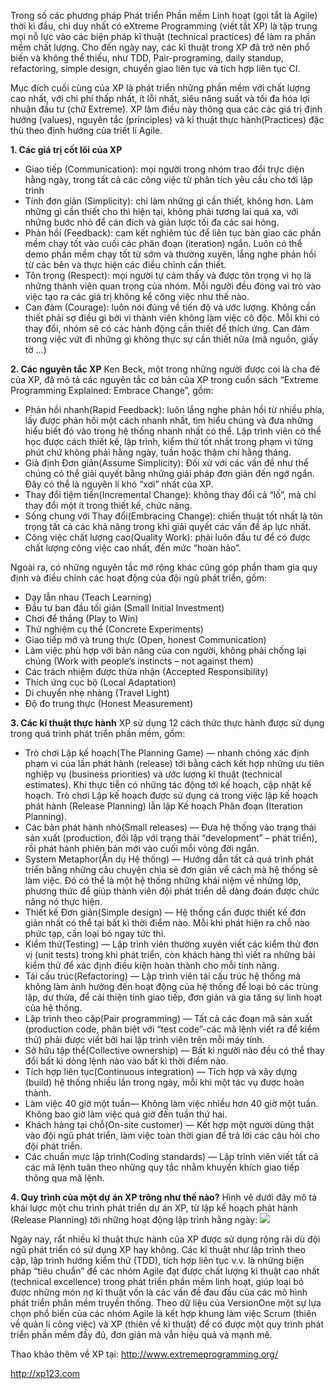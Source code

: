 Trong số các phương pháp Phát triển Phần mềm Linh hoạt (gọi tắt là Agile) thời kì đầu, chỉ duy nhất có eXtreme Programming (viết tắt XP) là tập trung mọi nỗ lực vào các biện pháp kĩ thuật (technical practices) để làm ra phần mềm chất lượng. Cho đến ngày nay, các kĩ thuật trong XP đã trở nên phổ biến và không thể thiếu, như TDD, Pair-programing, daily standup, refactoring, simple design, chuyển giao liên tục và tích hợp liên tục CI.

Mục đích cuối cùng của XP là phát triển những phần mềm với chất lượng cao nhất, với chi phí thấp nhất, ít lỗi nhất, siêu năng suất và tối đa hóa lợi nhuận đầu tư (chữ Extreme). XP làm điều này thông qua các các giá trị định hướng (values), nguyên tắc (principles) và kĩ thuật thực hành(Practices) đặc thù theo định hướng của triết lí Agile.

**1. Các giá trị cốt lõi của XP**
* Giao tiếp (Communication): mọi người trong nhóm trao đổi trực diện hằng ngày, trong tất cả các công việc từ phân tích yêu cầu cho tới lập trình
* Tính đơn giản (Simplicity): chỉ làm những gì cần thiết, không hơn. Làm những gì cần thiết cho thì hiện tại, không phải tương lai quá xa, với những bước nhỏ để cán đích và giản lược tối đa các sai hỏng.
* Phản hồi (Feedback):  cam kết nghiêm túc để liên tục bàn giao các phần mềm chạy tốt vào cuối các phân đoạn (iteration) ngắn. Luôn có thể demo phần mềm chạy tốt từ sớm và thường xuyên, lắng nghe phản hồi từ các bên và thực hiện các điều chỉnh cần thiết.
* Tôn trọng (Respect): mọi người tự cảm thấy và được tôn trọng vì họ là những thành viên quan trọng của nhóm. Mỗi người đều đóng vai trò vào việc tạo ra các giá trị không kể công việc như thế nào.
* Can đảm (Courage): luôn nói đúng về tiến độ và ước lượng. Không cần thiết phải sợ điều gì bởi vì thành viên không làm việc cô độc. Mỗi khi có thay đổi, nhóm sẽ có các hành động cần thiết để thích ứng. Can đảm trong việc vứt đi những gì không thực sự cần thiết nữa (mã nguồn, giấy tờ …) 

**2. Các nguyên tắc XP**
Ken Beck, một trong những người được coi là cha đẻ của XP, đã mô tả các nguyên tắc cơ bản của XP trong cuốn sách “Extreme Programming Explained: Embrace Change”,  gồm:

* Phản hồi nhanh(Rapid Feedback): luôn lắng nghe phản hồi từ  nhiều phía, lấy được phản hồi một cách nhanh nhất, tìm hiểu chúng và đưa những hiểu biết đó vào trong hệ thống nhanh nhất có thể. Lập trình viên có thể học được cách thiết kế, lập trình, kiểm thử tốt nhất trong phạm vi từng phút chứ không phải hằng ngày, tuần hoặc thậm chí hằng tháng.
* Giả định Đơn giản(Assume Simplicity): Đối xử với các vấn đề như thể chúng có thể giải quyết bằng những giải pháp đơn giản đến ngớ ngẩn. Đây có thể là nguyên lí khó “xơi” nhất của XP.
* Thay đổi tiệm tiến(Incremental Change): không thay đổi cả “lố”, mà chỉ thay đổi một ít trong thiết kế, chức năng.
* Sống chung với Thay đổi(Embracing Change): chiến thuật tốt nhất là tôn trọng tất cả các khả năng trong khi giải quyết các vấn đề áp lực nhất.
* Công việc chất lượng cao(Quality Work): phải luôn đầu tư để có được chất lượng công việc cao nhất, đến mức “hoàn hảo”. 

Ngoài ra, có những nguyên tắc mở rộng khác cũng góp phần tham gia quy định và điều chỉnh các hoạt động của đội ngũ phát triển, gồm:
* Dạy lẫn nhau (Teach Learning)
* Đầu tư ban đầu tối giản (Small Initial Investment)
* Chơi để thắng (Play to Win)
* Thử nghiệm cụ thể (Concrete Experiments)
* Giao tiếp mở và trung thực (Open, honest Communication)
* Làm việc phù hợp với bản năng của con người, không phải chống lại chúng (Work with people’s instincts – not against them)
* Các trách nhiệm được thừa nhận (Accepted Responsibility)
* Thích ứng cục bộ (Local Adaptation)
* Di chuyển nhẹ nhàng (Travel Light)
* Độ đo trung thực (Honest Measurement)

**3. Các kĩ thuật thực hành**
XP sử dụng 12 cách thức thực hành được sử dụng trong quá trình phát triển phần mềm, gồm:

* Trò chơi Lập kế hoạch(The Planning Game) — nhanh chóng xác định phạm vi của lần phát hành (release) tới bằng cách kết hợp những ưu tiên nghiệp vụ (business priorities) và ước lượng kĩ thuật (technical estimates). Khi thực tiễn có những tác động tới kế hoạch, cập nhật kế hoạch. Trò chơi Lập kế hoạch được sử dụng cả trong việc lập kế hoạch phát hành (Release Planning) lẫn lập Kế hoạch Phân đoạn (Iteration Planning).
* Các bản phát hành nhỏ(Small releases) — Đưa hệ thống vào trạng thái sản xuất (production, đối lập với trạng thái “development” – phát triển), rồi phát hành phiên bản mới vào cuối mỗi vòng đời ngắn.
* System Metaphor(Ẩn dụ Hệ thống) — Hướng dẫn tất cả quá trình phát triển bằng những câu chuyện chia sẻ đơn giản về cách mà hệ thống sẽ làm việc. Đó có thể là một hệ thống những khái niệm về những lớp, phương thức để giúp thành viên đội phát triển dễ dàng đoán được chức năng nó thực hiện.
* Thiết kế Đơn giản(Simple design) — Hệ thống cần được thiết kế đơn giản nhất có thể tại bất kì thời điểm nào. Mỗi khi phát hiện ra chỗ nào phức tạp, cần loại bỏ ngay tức thì.
* Kiểm thử(Testing) — Lập trình viên thường xuyên viết các kiểm thử đơn vị (unit tests) trong khi  phát triển, còn khách hàng thì viết ra những bài kiểm thử để xác định điều kiện hoàn thành cho mỗi tính năng.
* Tái cấu trúc(Refactoring) — Lập trình viên tái cấu trúc hệ thống mà không làm ảnh hưởng đến hoạt động của hệ thống để loại bỏ các trùng lặp, dư thừa, để cải thiện tính giao tiếp, đơn giản và gia tăng sự linh hoạt của hệ thống.
* Lập trình theo cặp(Pair programming) — Tất cả các đoạn mã sản xuất (production code, phân biệt với “test code”-các mã lệnh viết ra để kiểm thử) phải được viết bởi hai lập trình viên trên mỗi máy tính.
* Sở hữu tập thể(Collective ownership) — Bất kì người nào đều có thể thay đổi bất kì dòng lệnh nào vào bất kì thời điểm nào.
* Tích hợp liên tục(Continuous integration) — Tích hợp và xây dựng (build) hệ thống nhiều lần trong ngày, mỗi khi một tác vụ được hoàn thành.
* Làm việc 40 giờ một tuần— Không làm việc nhiều hơn 40 giờ một tuần. Không bao giờ làm việc quá giờ đến tuần thứ hai.
* Khách hàng tại chỗ(On-site customer) — Kết hợp một người dùng thật vào đội ngũ phát triển, làm việc toàn thời gian để trả lời các câu hỏi cho đội phát triển.
* Các chuẩn mực lập trình(Coding standards) — Lập trình viên viết tất cả các mã lệnh tuân theo những quy tắc nhằm khuyến khích giao tiếp thông qua mã lệnh.

**4. Quy trình của một dự án XP trông như thế nào?**
Hình vẽ dưới đây mô tả khái lược một chu trình phát triển dự án XP, từ lập kế hoạch phát hành (Release Planning) tới những hoạt động lập trình hằng ngày:
![](https://images.viblo.asia/bf68d7c0-3dd8-4668-8180-9a519fe88b36.png)

Ngày nay, rất nhiều kĩ thuật thực hành của XP được sử dụng rộng rãi dù đội ngũ phát triển có sử dụng XP hay không. Các kĩ thuật như lập trình theo cặp, lập trình hướng kiểm thử (TDD), tích hợp liên tục v.v. là những biện pháp “tiêu chuẩn” để các nhóm Agile đạt được chất lượng kĩ thuật cao nhất (technical excellence) trong  phát triển phần mềm linh hoạt, giúp loại bỏ được những món nợ kĩ thuật vốn là các vấn đề đau đầu của các mô hình phát triển phần mềm truyền thống. Theo dữ liệu của VersionOne một sự lựa chọn phổ biến của các nhóm Agile là kết hợp khung làm việc Scrum (thiên về quản lí công việc) và XP (thiên về kĩ thuật) để có được một quy trình phát triển phần mềm đầy đủ, đơn giản mà vẫn hiệu quả và mạnh mẽ.

Thao khảo thêm về XP tại:
http://www.extremeprogramming.org/

http://xp123.com
